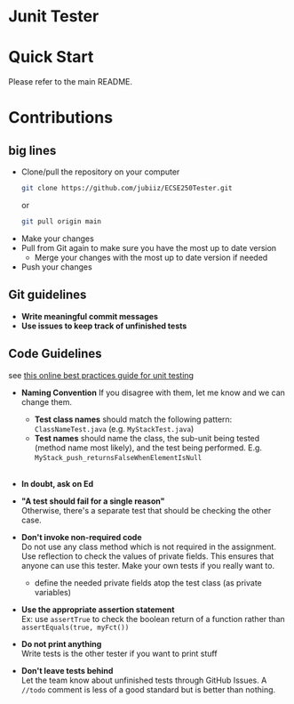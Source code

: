 # Junit Tester
# Quick Start
Please refer to the main README.

# Contributions
## big lines
* Clone/pull the repository on your computer
    ```bash
    git clone https://github.com/jubiiz/ECSE250Tester.git
    ```
    or 
    ```bash
    git pull origin main
    ```
* Make your changes
* Pull from Git again to make sure you have the most up to date version <br> 
    * Merge your changes with the most up to date version if needed
* Push your changes

## Git guidelines
* **Write meaningful commit messages**
* **Use issues to keep track of unfinished tests**

## Code Guidelines
see [this online best practices guide for unit testing](https://howtodoinjava.com/best-practices/unit-testing-best-practices-junit-reference-guide/#:~:text=Unit%20Testing%20Best%20Practices%201%201.%20Unit%20Testing,unit%20at%20a%20time%20...%203%203.%20Summary)

* **Naming Convention**
If you disagree with them, let me know and we can change them. <br>
    * **Test class names** should match the following pattern: ```ClassNameTest.java```  (e.g. ```MyStackTest.java```)
    * **Test names** should name the class, the sub-unit being tested (method name most likely), and the test being performed. E.g. ```MyStack_push_returnsFalseWhenElementIsNull```

    <br>
* **In doubt, ask on Ed**

* **"A test should fail for a single reason"** <br>
    Otherwise, there's a separate test that should be checking the other case.

* **Don't invoke non-required code**<br>
    Do not use any class method which is not required in the assignment. Use reflection to check the values of private fields. This ensures that anyone can use this tester. Make your own tests if you really want to.
    <br>
    * define the needed private fields atop the test class (as private variables)

* **Use the appropriate assertion statement** <br>
    Ex: use ```assertTrue``` to check the boolean return of a function rather than ```assertEquals(true, myFct())```

* **Do not print anything** <br>
    Write tests is the other tester if you want to print stuff

* **Don't leave tests behind** <br>
    Let the team know about unfinished tests through GitHub Issues. A ```//todo``` comment is less of a good standard but is better than nothing.
